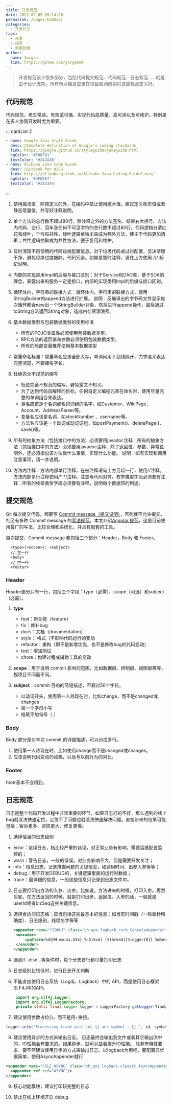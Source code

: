 ```yaml
---
title: 开发规范
date: 2023-02-05 09:14:26
permalink: /pages/b38daa/
categories:
  - 开发日志
tags:
  - 开发
  - 规范
  - 异常处理
author: 
  name: Jorgen
  link: https://gitee.com/jorgenme
---
```


> 开发规范设计很多部分，包括代码提交规范、代码规范、日志规范......就是由于设计庞杂，所有所以越是应该在项目启动前期将这些规范定义好。

## 代码规范

代码规范，老生常谈。有规范可循，实现代码高质量、高可读以及可维护。特别是在多人协同开发时尤为重要。

::: cardList 2
```yaml
- name: Google Java Style Guide 
  desc: 🍻Complete definition of Google's coding standards
  link: https://google.github.io/styleguide/javaguide.html
  bgColor: '#F0DFB1'
  textColor: '#242A38'
- name: Alibaba Java Code Guide
  desc: 🥂Gitbook for AJCG
  link: https://alibaba.github.io/Alibaba-Java-Coding-Guidelines/
  bgColor: '#DFEEE7'
  textColor: '#2A3344'
```
:::

1. 禁用魔法值：除预定义的外，在编码中禁止使用魔术值。建议定义枚举值或者静态常量值，并写好注释说明。
   
2. 单个方法的总行数不超过80行。除注释之外的方法签名、结束右大括号、方法内代码、空行、回车及任何不可见字符的总行数不超过80行。代码逻辑分清红花和绿叶，个性和共性，绿叶逻辑单独出来成为额外方法，使主干代码更加清晰；共性逻辑抽取成为共性方法，便于复用和维护。
   
3. 及时清理不再使用的代码段或配置信息。对于垃圾代码或过时配置，坚决清理干净，避免程序过度臃肿，代码冗余。如果是暂时注释，请在上方使用 /// 标记说明。
   
4. 内部的实现类用Impl的后缀与接口区别：对于Service和DAO类，基于SOA的理念，暴露出来的服务一定是接口，内部的实现类用Impl的后缀与接口区别。
   
5. 循环体内，字符串的联接方式：循环体内，字符串的联接方式，使用StringBuilder的append方法进行扩展。 说明：反编译出的字节码文件显示每次循环都会new出一个StringBuilder对象，然后进行append操作，最后通过toString方法返回String对象，造成内存资源浪费。
   
6. 基本数据类型与包装数据类型的使用标准
   * 所有的POJO类属性必须使用包装数据类型。
   * RPC方法的返回值和参数必须使用包装数据类型。
   * 所有的局部变量推荐使用基本数据类型
  
7. 常量命名标准：常量命名应该全部大写，单词间用下划线隔开，力求语义表达完整清楚，不要嫌名字长。
   
8. 杜绝完全不规范的缩写
   * 杜绝完全不规范的缩写，避免望文不知义。
   * 为了达到代码自解释的目标，任何自定义编程元素在命名时，使用尽量完整的单词组合来表达。
   * 类名应该是个名词或名词词组的名字，如Customer、WikiPage、 Account、AddressParser等。
   * 变量名应该是名词，如stockNumber 、username等。
   * 方法名应该是一个动词或动词词组，如postPayment()、deletePage()、save()等。
   
9.  所有的抽象方法（包括接口中的方法）必须要用javadoc注释：所有的抽象方法（包括接口中的方法）必须要用javadoc注释、除了返回值、参数、异常说明外，还必须指出该方法做什么事情，实现什么功能。 说明：如有实现和调用注意事项，请一并说明。
    
10. 方法内注释：方法内部单行注释，在被注释语句上方另起一行，使用//注释。方法内部多行注释使用/* */注释。注意与代码对齐。枚举类型字段必须要有注释：所有的枚举类型字段必须要有注释，说明每个数据项的用途。


## 提交规范

Git 每次提交代码，都要写 [Commit message（提交说明）](http://www.ruanyifeng.com/blog/2016/01/commit_message_change_log.html)，否则就不允许提交。社区有多种 Commit message 的[写法规范](https://github.com/ajoslin/conventional-changelog/blob/master/conventions)。本文介绍[Angular 规范](https://docs.google.com/document/d/1QrDFcIiPjSLDn3EL15IJygNPiHORgU1_OOAqWjiDU5Y/edit#heading=h.greljkmo14y0)，这是目前使用最广的写法，比较合理和系统化，并且有配套的工具。

每次提交，Commit message 都包括三个部分：Header，Body 和 Footer。
```
  <type>(<scope>): <subject>
  // 空一行
  <body>
  // 空一行
  <footer>
```
### Header
Header部分只有一行，包括三个字段：type（必需）、scope（可选）和subject（必需）。

1. **type**
     - feat：新功能（feature）
     - fix：修补bug
     - docs：文档（documentation）
     - style： 格式（不影响代码运行的变动
     - refactor：重构（即不是新增功能，也不是修改bug的代码变动）
     - test：增加测试
     - chore：构建过程或辅助工具的变动
 
2. **scope**：用于说明 commit 影响的范围，比如数据层、控制层、视图层等等，视项目不同而不同。

3. **subject**：commit 目的的简短描述，不超过50个字符。
     - 以动词开头，使用第一人称现在时，比如change，而不是changed或changes
     - 第一个字母小写
     - 结尾不加句号（.）   

### Body
Body 部分是对本次 commit 的详细描述，可以分成多行。
1. 使用第一人称现在时，比如使用change而不是changed或changes。
2. 应该说明代码变动的动机，以及与以前行为的对比。

### Footer
footr基本不会用到。

## 日志规范

日志是整个代码开发过程中非常重要的环节，如果日志打的不好，那么遇到的线上bug就没法快速定位，定位不了问题也就没法快速解决问题。直接带来的结果可能包括；客诉更多、资损更大、修复更慢。
1. 选择恰当的日志级别
  - error：错误日志，指比较严重的错误，对正常业务有影响，需要运维配置监控的；
  - warn：警告日志，一般的错误，对业务影响不大，但是需要开发关注；
  - info：信息日志，记录排查问题的关键信息，如调用时间、出参入参等等；
  - debug：用于开发DEBUG的，关键逻辑里面的运行时数据；
  - trace：最详细的信息，一般这些信息只记录到日志文件中。
 
2. 日志要打印出方法的入参、出参。比如说，方法进来的时候，打印入参。再然后呢，在方法返回的时候，就是打印出参，返回值。入参的话，一般就是userId或者bizSeq这些关键信息。

3. 选择合适的日志格：应当包括这些最基本的信息：如当前时间戳（一般毫秒精确度）、日志级别，线程名字等等
   ```xml
   <appender name="STDOUT" class="ch.qos.logback.core.ConsoleAppender">
    <encoder>
        <pattern>%d{HH:mm:ss.SSS} %-5level [%thread][%logger{0}] %m%n</pattern>
    </encoder>
   </appender> 
   ```
4. 遇到if...else...等条件时，每个分支首行都尽量打印日志
   
5. 日志级别比较低时，进行日志开关判断
   
6. 不能直接使用日志系统（Log4j、Logback）中的 API，而是使用日志框架SLF4J中的API。
   ```java
    import org.slf4j.Logger; 
    import org.slf4j.LoggerFactory;
    private static final Logger logger = LoggerFactory.getLogger(TianLuoBoy.class);
   ```

7. 建议使用参数占位{}，而不是用+拼接。
  ```java
  logger.info("Processing trade with id: {} and symbol : {} ", id, symbol); 
  ```

8. 建议使用异步的方式来输出日志。
  日志最终会输出到文件或者其它输出流中的，IO性能会有要求的。如果异步，就可以显著提升IO性能。
  除非有特殊要求，要不然建议使用异步的方式来输出日志。以logback为例吧，要配置异步很简单，使用AsyncAppender就行
  ```xml
  <appender name="FILE_ASYNC" class="ch.qos.logback.classic.AsyncAppender">
    <appender-ref ref="ASYNC"/>
  </appender> 
  ```

9. 核心功能模块，建议打印较完整的日志
    
10.  禁止在线上环境开启 debug
